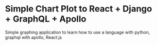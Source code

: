 # Simple Chart Plot to React + Django + GraphQL + Apollo
Simple graphing application to learn how to use a language with python, graphql with apollo, React.js

